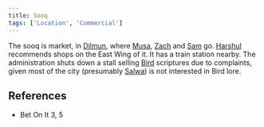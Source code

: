 ```yaml
---
title: Sooq
tags: ['Location', 'Commercial']
---
```

The sooq is market, in [Dilmun](wiki/dilmun.md), where [Musa](wiki/musa.md), [Zach](wiki/zach.md) and [Sam](wiki/sam.md) go. [Harshul](wiki/harshul.md) recommends shops on the East Wing of it. It has a train station nearby. The administration shuts down a stall selling [Bird](wiki/Bird) scriptures due to complaints, given most of the city (presumably [Salwa](wiki/salwa.md)) is not interested in Bird lore.

## References
- Bet On It 3, 5
